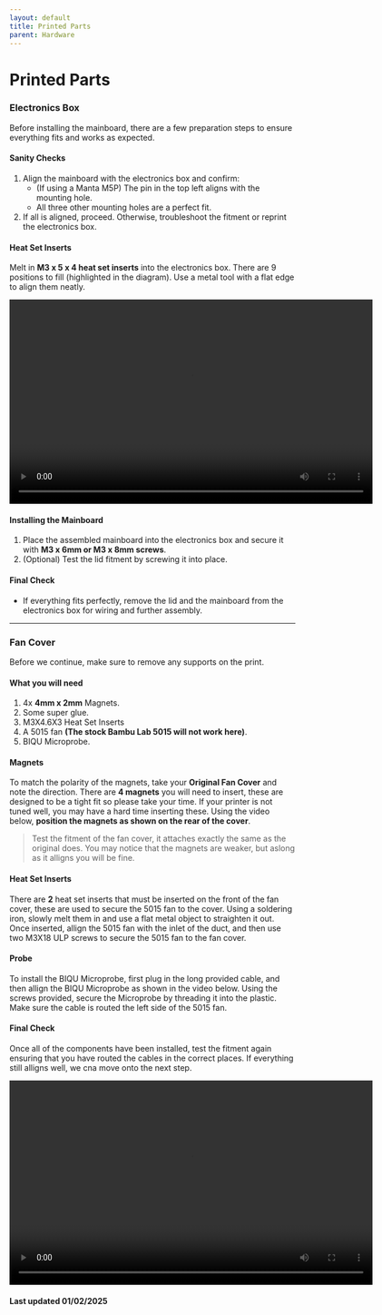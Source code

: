 ```yaml
---
layout: default
title: Printed Parts
parent: Hardware
---
```


# Printed Parts

### Electronics Box

Before installing the mainboard, there are a few preparation steps to ensure everything fits and works as expected.

#### Sanity Checks
1. Align the mainboard with the electronics box and confirm:
   - (If using a Manta M5P) The pin in the top left aligns with the mounting hole.
   - All three other mounting holes are a perfect fit.
2. If all is aligned, proceed. Otherwise, troubleshoot the fitment or reprint the electronics box.

#### Heat Set Inserts
Melt in **M3 x 5 x 4 heat set inserts** into the electronics box. There are 9 positions to fill (highlighted in the diagram). Use a metal tool with a flat edge to align them neatly.

<video width="640" height="360" preload="auto" controls>
   <source src="/videos/Electronics Heatset.mp4" type="video/mp4">
   <!-- Fallback -->
   <p style="color:red; font-weight: bold;">Your browser doesn't support embedded videos.</p>
</video>

#### Installing the Mainboard

1. Place the assembled mainboard into the electronics box and secure it with **M3 x 6mm or M3 x 8mm screws**.
2. (Optional) Test the lid fitment by screwing it into place.

#### Final Check
- If everything fits perfectly, remove the lid and the mainboard from the electronics box for wiring and further assembly.

---

### Fan Cover

Before we continue, make sure to remove any supports on the print.

#### What you will need
1. 4x **4mm x 2mm** Magnets.
2. Some super glue.
3. M3X4.6X3 Heat Set Inserts
4. A 5015 fan **(The stock Bambu Lab 5015 will not work here)**.
5. BIQU Microprobe.

#### Magnets
To match the polarity of the magnets, take your **Original Fan Cover** and note the direction. There are **4 magnets** you will need to insert, these are designed to be a tight fit so please take your time. If your printer is not tuned well, you may have a hard time inserting these. Using the video below, **position the magnets as shown on the rear of the cover**.

>Test the fitment of the fan cover, it attaches exactly the same as the original does. You may notice that the magnets are weaker, but aslong as it alligns you will be fine.

#### Heat Set Inserts
There are **2** heat set inserts that must be inserted on the front of the fan cover, these are used to secure the 5015 fan to the cover. Using a soldering iron, slowly melt them in and use a flat metal object to straighten it out. Once inserted, allign the 5015 fan with the inlet of the duct, and then use two M3X18 ULP screws to secure the 5015 fan to the fan cover.

#### Probe
To install the BIQU Microprobe, first plug in the long provided cable, and then allign the BIQU Microprobe as shown in the video below. Using the screws provided, secure the Microprobe by threading it into the plastic. Make sure the cable is routed the left side of the 5015 fan.

#### Final Check

Once all of the components have been installed, test the fitment again ensuring that you have routed the cables in the correct places. If everything still alligns well, we cna move onto the next step.

<video width="640" height="360" preload="auto" controls>
   <source src="/videos/Toolhead Assy.mp4" type="video/mp4">
   <!-- Fallback -->
   <p style="color:red; font-weight: bold;">Your browser doesn't support embedded videos.</p>
</video>

#### Last updated 01/02/2025